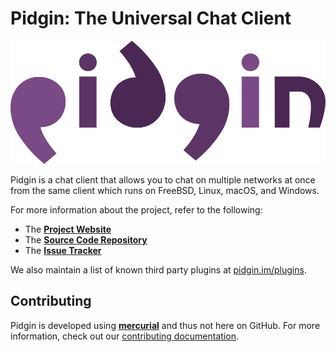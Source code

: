 # Pidgin: The Universal Chat Client

[![pidgin wordmark](wordmark.png)](https://pidgin.im/)

Pidgin is a chat client that allows you to chat on multiple networks at once from
the same client which runs on FreeBSD, Linux, macOS, and Windows.

For more information about the project, refer to the following:

 * The **[Project Website](https://pidgin.im/)**
 * The **[Source Code Repository](https://keep.imfreedom.org/pidgin/pidgin/)**
 * The **[Issue Tracker](https://issues.imfreedom.org/issues/PIDGIN?u=1)**

We also maintain a list of known third party plugins at
[pidgin.im/plugins](https://pidgin.im/plugins/).

## Contributing

Pidgin is developed using **[mercurial](https://www.mercurial-scm.org/)** and
thus not here on GitHub. For more information, check out our
[contributing documentation](https://pidgin.im/development/contributing/).

